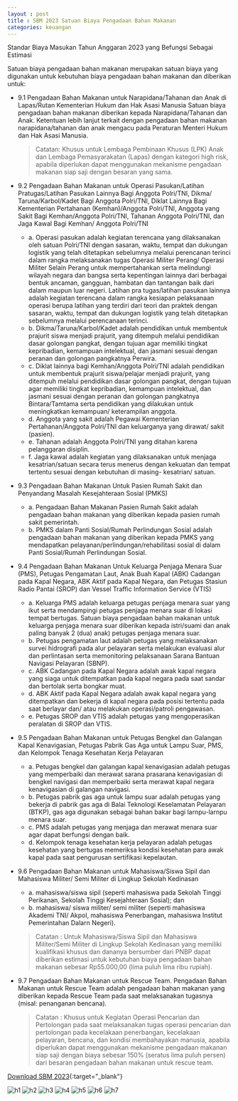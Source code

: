 ```yaml
---
layout : post
title : SBM 2023 Satuan Biaya Pengadaan Bahan Makanan
categories: keuangan
---
```


Standar Biaya Masukan Tahun Anggaran 2023 yang Befungsi Sebagai Estimasi

Satuan biaya pengadaan bahan makanan merupakan satuan biaya yang digunakan untuk kebutuhan biaya pengadaan bahan makanan dan diberikan untuk:
- 9.1 Pengadaan Bahan Makanan untuk Narapidana/Tahanan dan Anak di Lapas/Rutan Kementerian Hukum dan Hak Asasi Manusia Satuan biaya pengadaan bahan makanan diberikan kepada Narapidana/Tahanan dan Anak. Ketentuan lebih lanjut terkait dengan pengadaan bahan makanan narapidana/tahanan dan anak mengacu pada Peraturan Menteri Hukum dan Hak Asasi Manusia.

   > Catatan: Khusus untuk Lembaga Pembinaan Khusus (LPK) Anak dan Lembaga Pemasyarakatan (Lapas) dengan kategori high risk, apabila diperlukan dapat menggunakan mekanisme pengadaan makanan siap saji dengan besaran yang sama.

- 9.2 Pengadaan Bahan Makanan untuk Operasi Pasukan/Latihan Pratugas/Latihan Pasukan Lainnya Bagi Anggota Polri/TNI, Dikma/ Taruna/Karbol/Kadet Bagi Anggota Polri/TNI, Diklat Lainnya Bagi Kementerian Pertahanan (Kemhan)/Anggota Polri/TNI, Anggota yang Sakit Bagi Kemhan/Anggota Polri/TNI, Tahanan Anggota Polri/TNI, dan Jaga Kawal Bagi Kemhan/ Anggota Polri/TNI
   - a. Operasi pasukan adalah kegiatan terencana yang dilaksanakan oleh satuan Polri/TNI dengan sasaran, waktu, tempat dan dukungan logistik yang telah ditetapkan sebelumnya melalui perencanan terinci dalam rangka melaksanakan tugas Operasi Militer Perang/ Operasi Militer Selain Perang untuk mempertahankan serta melindungi wilayah negara dan bangsa serta kepentingan lainnya dari berbagai bentuk ancaman, gangguan, hambatan dan tantangan baik dari dalam maupun luar negeri. Latihan pra tugas/latihan pasukan lainnya adalah kegiatan terencana dalam rangka kesiapan pelaksanaan operasi berupa latihan yang terdiri dari teori dan praktek dengan sasaran, waktu, tempat dan dukungan logistik yang telah ditetapkan sebelumnya melalui perencanaan terinci.
   - b. Dikma/Taruna/Karbol/Kadet adalah pendidikan untuk membentuk prajurit siswa menjadi prajurit, yang ditempuh melalui pendidikan dasar golongan pangkat, dengan tujuan agar memiliki tingkat kepribadian, kemampuan intelektual, dan jasmani sesuai dengan peranan dan golongan pangkatnya Perwira.
   - c. Diklat lainnya bagi Kemhan/Anggota Polri/TNI adalah pendidikan untuk membentuk prajurit siswa/pelajar menjadi prajurit, yang ditempuh melalui pendidikan dasar golongan pangkat, dengan tujuan agar memiliki tingkat kepribadian, kemampuan intelektual, dan jasmani sesuai dengan peranan dan golongan pangkatnya Bintara/Tamtama serta pendidikan yang dilakukan untuk meningkatkan kemampuan/ keterampilan anggota.
   - d. Anggota yang sakit adalah Pegawai Kementerian Pertahanan/Anggota Polri/TNI dan keluarganya yang dirawat/ sakit (pasien).
   - e. Tahanan adalah Anggota Polri/TNI yang ditahan karena pelanggaran disiplin.
   - f. Jaga kawal adalah kegiatan yang dilaksanakan untuk menjaga kesatrian/satuan secara terus menerus dengan kekuatan dan tempat tertentu sesuai dengan kebutuhan di masing- kesatrian/ satuan.

- 9.3 Pengadaan Bahan Makanan Untuk Pasien Rumah Sakit dan Penyandang Masalah Kesejahteraan Sosial (PMKS)
   - a. Pengadaan Bahan Makanan Pasien Rumah Sakit adalah pengadaan bahan makanan yang diberikan kepada pasien rumah sakit pemerintah.
   - b. PMKS dalam Panti Sosial/Rumah Perlindungan Sosial adalah pengadaan bahan makanan yang diberikan kepada PMKS yang mendapatkan pelayanan/perlindungan/rehabilitasi sosial di dalam Panti Sosial/Rumah Perlindungan Sosial.

- 9.4 Pengadaan Bahan Makanan Untuk Keluarga Penjaga Menara Suar (PMS), Petugas Pengamatan Laut, Anak Buah Kapal (ABK) Cadangan pada Kapal Negara, ABK Aktif pada Kapal Negara, dan Petugas Stasiun Radio Pantai (SROP) dan Vessel Traffic Information Service (VTIS)
   - a. Keluarga PMS adalah keluarga petugas penjaga menara suar yang ikut serta mendampingi petugas penjaga menara suar di lokasi tempat bertugas. Satuan biaya pengadaan bahan makanan untuk keluarga penjaga menara suar diberikan kepada istri/suami dan anak paling banyak 2 (dua) anak) petugas penjaga menara suar.
   - b. Petugas pengamatan laut adalah petugas yang melaksanakan survei hidrografi pada alur pelayaran serta melakukan evaluasi alur dan perlintasan serta memonitoring pelaksanaan Sarana Bantuan Navigasi Pelayaran (SBNP).
   - c. ABK Cadangan pada Kapal Negara adalah awak kapal negara yang siaga untuk ditempatkan pada kapal negara pada saat sandar dan bertolak serta bongkar muat.
   - d. ABK Aktif pada Kapal Negara adalah awak kapal negara yang ditempatkan dan bekerja di kapal negara pada posisi tertentu pada saat berlayar dan/ atau melakukan operasi/patroli pengawasan.
   - e. Petugas SROP dan VTIS adalah petugas yang mengoperasikan peralatan di SROP dan VTIS.

- 9.5 Pengadaan Bahan Makanan untuk Petugas Bengkel dan Galangan Kapal Kenavigasian, Petugas Pabrik Gas Aga untuk Lampu Suar, PMS, dan Kelompok Tenaga Kesehatan Kerja Pelayaran
   - a. Petugas bengkel dan galangan kapal kenavigasian adalah petugas yang memperbaiki dan merawat sarana prasarana kenavigasian di bengkel navigasi dan memperbaiki serta merawat kapal negara kenavigasian di galangan navigasi.
   - b. Petugas pabrik gas aga untuk lampu suar adalah petugas yang bekerja di pabrik gas aga di Balai Teknologi Keselamatan Pelayaran (BTKP), gas aga digunakan sebagai bahan bakar bagi larnpu-larnpu menara suar.
   - c. PMS adalah petugas yang menjaga dan merawat menara suar agar dapat berfungsi dengan baik.
   - d. Kelompok tenaga kesehatan kerja pelayaran adalah petugas kesehatan yang bertugas memeriksa kondisi kesehatan para awak kapal pada saat pengurusan sertifikasi kepelautan.

- 9.6 Pengadaan Bahan Makanan untuk Mahasiswa/Siswa Sipil dan Mahasiswa Militer/ Semi Militer di Lingkup Sekolah Kedinasan
   - a. mahasiswa/siswa sipil (seperti mahasiswa pada Sekolah Tinggi Perikanan, Sekolah Tinggi Kesejahteraan Sosial); dan
   - b. mahasiswa/ siswa militer/ semi militer (seperti mahasiswa Akademi TNI/ Akpol, mahasiswa Penerbangan, mahasiswa Institut Pemerintahan Dalarn Negeri).
   
   > Catatan : Untuk Mahasiswa/Siswa Sipil dan Mahasiswa Militer/Semi Militer di Lingkup Sekolah Kedinasan yang memiliki kualifikasi khusus dan dananya bersumber dari PNBP dapat diberikan estimasi untuk kebutuhan biaya pengadaan bahan makanan sebesar Rp55.000,00 (lima puluh lima ribu rupiah).

- 9.7 Pengadaan Bahan Makanan untuk Rescue Team. Pengadaan Bahan Makanan untuk Rescue Team adalah pengadaan bahan makanan yang diberikan kepada Rescue Team pada saat melaksanakan tugasnya (misal: penanganan bencana).

   > Catatan : Khusus untuk Kegiatan Operasi Pencarian dan Pertolongan pada saat melaksanakan tugas operasi pencarian dan pertolongan pada kecelakaan penerbangan, kecelakaan pelayaran, bencana, dan kondisi membahayakan manusia, apabila diperlukan dapat menggunakan mekanisme pengadaan makanan siap saji dengan biaya sebesar 150% (seratus lima puluh persen) dari besaran pengadaan bahan makanan untuk rescue team.


[Download SBM 2023](https://firebasestorage.googleapis.com/v0/b/geotag-b7d33.appspot.com/o/SBM_2023.pdf?alt=media&token=228220bb-e660-47cd-bb6f-ef614ad11018){:target="_blank"}

![h1](https://firebasestorage.googleapis.com/v0/b/geotag-b7d33.appspot.com/o/SBM_2023_page-0087.jpg?alt=media&token=ea00d19d-05ce-4425-bfd0-7f7cd1b3fb16)
![h2](https://firebasestorage.googleapis.com/v0/b/geotag-b7d33.appspot.com/o/SBM_2023_page-0088.jpg?alt=media&token=9bd81ee1-752e-462c-8de1-da78cc8fdaa1)
![h3](https://firebasestorage.googleapis.com/v0/b/geotag-b7d33.appspot.com/o/SBM_2023_page-0089.jpg?alt=media&token=2eba19b2-31d5-45ad-ba29-8294f9b17b42)
![h4](https://firebasestorage.googleapis.com/v0/b/geotag-b7d33.appspot.com/o/SBM_2023_page-0090.jpg?alt=media&token=403961c1-5003-45e0-8ffc-04e6dbb24a35)
![h5](https://firebasestorage.googleapis.com/v0/b/geotag-b7d33.appspot.com/o/SBM_2023_page-0091.jpg?alt=media&token=218ceca2-8078-4fe8-8bec-20163038b1d7)
![h6](https://firebasestorage.googleapis.com/v0/b/geotag-b7d33.appspot.com/o/SBM_2023_page-0092.jpg?alt=media&token=35c37733-544a-4c48-9462-dda32beb44ba)
![h7](https://firebasestorage.googleapis.com/v0/b/geotag-b7d33.appspot.com/o/SBM_2023_page-0093.jpg?alt=media&token=a731f5a1-9b3b-42c6-aae9-582946a3f640)